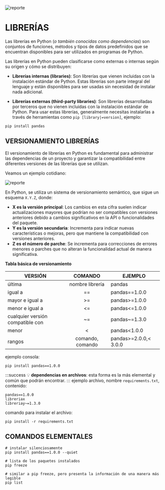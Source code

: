 <img src="https://i.postimg.cc/cCjTSn8r/ss-cumf.png" alt="reporte" border="0"/>

# **LIBRERÍAS**
    

Las librerías en Python (*o también conocidas como dependencias*) son conjuntos de funciones, métodos y tipos de datos predefinidos que se encuentran disponibles para ser utilizados en programas de Python. 


Las librerías en Python pueden clasificarse como externas o internas según su origen y cómo se distribuyen:

*  **Librerías internas (libraries)**: Son librerías que vienen incluidas con la instalación estándar de Python. Estas librerías son parte integral del lenguaje y están disponibles para ser usadas sin necesidad de instalar nada adicional.

* **Librerías externas (third-party libraries)**: Son librerías desarrolladas por terceros que no vienen incluidas con la instalación estándar de Python. Para usar estas librerías, generalmente necesitas instalarlas a través de herramientas como `pip [library|=version]`, ejemplo:

```
pip install pandas
```

## VERSIONAMIENTO LIBRERÍAS

El versionamiento de librerías en Python es fundamental para administrar las dependencias de un proyecto y garantizar la compatibilidad entre diferentes versiones de las librerías que se utilizan. 


Veamos un ejemplo cotidiano:

<img src="https://i.postimg.cc/65GbrQwF/versiones.png" alt="reporte" border="0"/>


En Python, se utiliza un sistema de versionamiento semántico, que sigue un esquema `X.Y.Z`, donde:

* **X es la versión principal**: Los cambios en esta cifra suelen indicar actualizaciones mayores que podrían no ser compatibles con versiones anteriores debido a cambios significativos en la API o funcionalidades del paquete.
* **Y es la versión secundaria**: Incrementa para indicar nuevas características o mejoras, pero que mantiene la compatibilidad con versiones anteriores.
* **Z es el número de parche**: Se incrementa para correcciones de errores menores o parches que no alteran la funcionalidad actual de manera significativa.



**Tabla básica de versionamiento**

| VERSIÓN                          |      COMANDO     | EJEMPLO              |
|----------------------------------|:----------------:|----------------------|
| última                           |  nombre librería | pandas               |
| igual a                          |        ==        | pandas==1.0.0        |
| mayor e igual a                  |        >=        | pandas>=1.0.0        |
| menor e igual a                  |        <=        | pandas<=1.0.0        |
| cualquier versión compatible con |        ~=        | pandas~=1.3.0        |
| menor                            |         <        | pandas<1.0.0         |
| rangos                           | comando, comando | pandas>=2.0.0,< 3.0.0 |


ejemplo consola:
```
pip install pandas==1.0.0
```
:::success
:bulb: **dependencias en archivos**: esta forma es la más elemental y común que podrán encontrar. 
:::
ejemplo archivo, nombre `requirements.txt`, contenido:
```
pandas==1.0.0
libreriax
libreriay~=1.3.0
```

comando para instalar el archivo:
```
pip install -r requirements.txt
```


## COMANDOS ELEMENTALES

```
# instalar silenciosamente
pip install pandas==1.0.0 --quiet
```


```
# lista de los paquetes instalados
pip freeze
```

```
# similar a pip freeze, pero presenta la información de una manera más legible
pip list
```